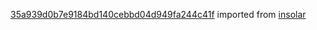 [35a939d0b7e9184bd140cebbd04d949fa244c41f](https://github.com/insolar/insolar/commit/35a939d0b7e9184bd140cebbd04d949fa244c41f) imported from [insolar](https://github.com/insolar/insolar)
